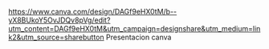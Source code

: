 https://www.canva.com/design/DAGf9eHX0tM/b--yX8BUkoY5OvJDQv8pVg/edit?utm_content=DAGf9eHX0tM&utm_campaign=designshare&utm_medium=link2&utm_source=sharebutton Presentacion canva 
